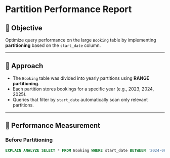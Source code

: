 # Partition Performance Report

## 🔹 Objective
Optimize query performance on the large `Booking` table by implementing **partitioning** based on the `start_date` column.

---

## 🔹 Approach
- The `Booking` table was divided into yearly partitions using **RANGE partitioning**.
- Each partition stores bookings for a specific year (e.g., 2023, 2024, 2025).
- Queries that filter by `start_date` automatically scan only relevant partitions.

---

## 🔹 Performance Measurement

### Before Partitioning
```sql
EXPLAIN ANALYZE SELECT * FROM Booking WHERE start_date BETWEEN '2024-06-01' AND '2024-06-30';
